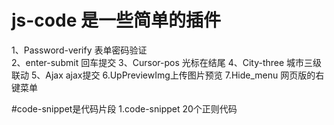 # js-code 是一些简单的插件
1、Password-verify   表单密码验证  
2、enter-submit 回车提交
3、Cursor-pos 光标在结尾
4、City-three 城市三级联动
5、Ajax ajax提交
6.UpPreviewImg上传图片预览
7.Hide_menu 网页版的右键菜单

#code-snippet是代码片段
1.code-snippet  20个正则代码
